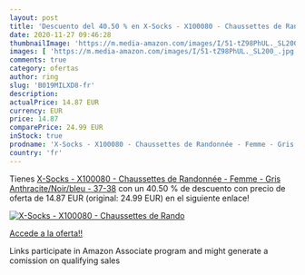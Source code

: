 ```yaml
---
layout: post
title: 'Descuento del 40.50 % en X-Socks - X100080 - Chaussettes de Rando'
date: 2020-11-27 09:46:28
thumbnailImage: 'https://m.media-amazon.com/images/I/51-tZ98PhUL._SL200_.jpg'
images: [ 'https://m.media-amazon.com/images/I/51-tZ98PhUL._SL200_.jpg' ]
comments: true
category: ofertas
author: ring
slug: 'B019MILXD8-fr'
description:
actualPrice: 14.87 EUR
currency: EUR
price: 14.87
comparePrice: 24.99 EUR
inStock: true
prodname: 'X-Socks - X100080 - Chaussettes de Randonnée - Femme - Gris  Anthracite/Noir/bleu  - 37-38'
country: 'fr'
---
```


Tienes [X-Socks - X100080 - Chaussettes de Randonnée - Femme - Gris  Anthracite/Noir/bleu  - 37-38](https://www.amazon.fr/dp/B019MILXD8/?tag=tolees0d-21) con un 40.50 % de descuento con precio de oferta de 14.87 EUR (original: 24.99 EUR) en el siguiente enlace!

[![X-Socks - X100080 - Chaussettes de Rando](https://m.media-amazon.com/images/I/51-tZ98PhUL._SL200_.jpg)](https://www.amazon.fr/dp/B019MILXD8/?tag=tolees0d-21)

[Accede a la oferta!!](https://www.amazon.fr/dp/B019MILXD8/?tag=tolees0d-21)

Links participate in Amazon Associate program and might generate a comission on qualifying sales


